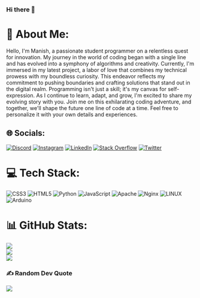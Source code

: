 ### Hi there 👋

# 💫 About Me:
Hello, I'm Manish, a passionate student programmer on a relentless quest for innovation.
My journey in the world of coding began with a single line and has evolved into a symphony of algorithms and creativity.
Currently, I'm immersed in my latest project, a labor of love that combines my technical prowess with my boundless curiosity. 
This endeavor reflects my commitment to pushing boundaries and crafting solutions that stand out in the digital realm.
Programming isn't just a skill; it's my canvas for self-expression. As I continue to learn, adapt, and grow, I'm excited to share my evolving story with you.
Join me on this exhilarating coding adventure, and together, we'll shape the future one line of code at a time.
Feel free to personalize it with your own details and experiences.


## 🌐 Socials:
[![Discord](https://img.shields.io/badge/Discord-%237289DA.svg?logo=discord&logoColor=white)](https://discord.gg/https://discord.gg/6XNwtC7b) [![Instagram](https://img.shields.io/badge/Instagram-%23E4405F.svg?logo=Instagram&logoColor=white)](https://instagram.com/vyper.xe) [![LinkedIn](https://img.shields.io/badge/LinkedIn-%230077B5.svg?logo=linkedin&logoColor=white)](https://linkedin.com/in/mxnish) [![Stack Overflow](https://img.shields.io/badge/-Stackoverflow-FE7A16?logo=stack-overflow&logoColor=white)](https://stackoverflow.com/users/22457334) [![Twitter](https://img.shields.io/badge/Twitter-%231DA1F2.svg?logo=Twitter&logoColor=white)](https://twitter.com/darkviper32) 

# 💻 Tech Stack:
![CSS3](https://img.shields.io/badge/css3-%231572B6.svg?style=plastic&logo=css3&logoColor=white) ![HTML5](https://img.shields.io/badge/html5-%23E34F26.svg?style=plastic&logo=html5&logoColor=white) ![Python](https://img.shields.io/badge/python-3670A0?style=plastic&logo=python&logoColor=ffdd54) ![JavaScript](https://img.shields.io/badge/javascript-%23323330.svg?style=plastic&logo=javascript&logoColor=%23F7DF1E) ![Apache](https://img.shields.io/badge/apache-%23D42029.svg?style=plastic&logo=apache&logoColor=white) ![Nginx](https://img.shields.io/badge/nginx-%23009639.svg?style=plastic&logo=nginx&logoColor=white) ![LINUX](https://img.shields.io/badge/Linux-FCC624?style=plastic&logo=linux&logoColor=black) ![Arduino](https://img.shields.io/badge/-Arduino-00979D?style=plastic&logo=Arduino&logoColor=white)
# 📊 GitHub Stats:
![](https://github-readme-stats.vercel.app/api?username=darkvyper&theme=dark&hide_border=false&include_all_commits=true&count_private=false)<br/>
![](https://github-readme-streak-stats.herokuapp.com/?user=darkvyper&theme=dark&hide_border=false)<br/>
![](https://github-readme-stats.vercel.app/api/top-langs/?username=darkvyper&theme=dark&hide_border=false&include_all_commits=true&count_private=false&layout=compact)

### ✍️ Random Dev Quote
![](https://quotes-github-readme.vercel.app/api?type=horizontal&theme=dark)

